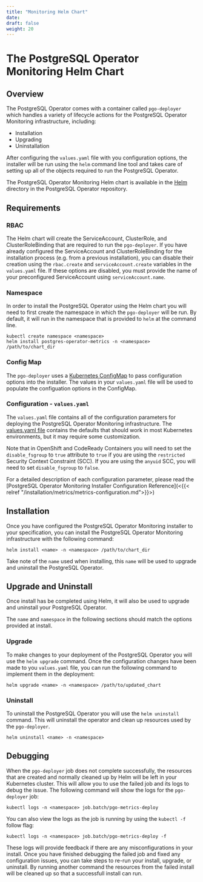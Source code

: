 ```yaml
---
title: "Monitoring Helm Chart"
date:
draft: false
weight: 20
---
```


# The PostgreSQL Operator Monitoring Helm Chart

## Overview

The PostgreSQL Operator comes with a container called `pgo-deployer` which
handles a variety of lifecycle actions for the PostgreSQL Operator Monitoring infrastructure,
including:

- Installation
- Upgrading
- Uninstallation

After configuring the `values.yaml` file with you configuration options, the
installer will be run using the `helm` command line tool and takes care of
setting up all of the objects required to run the PostgreSQL Operator.

The PostgreSQL Operator Monitoring Helm chart is available in the
[Helm](https://github.com/CrunchyData/postgres-operator/tree/master/installers/metrics/helm)
directory in the PostgreSQL Operator repository.

## Requirements

### RBAC

The Helm chart will create the ServiceAccount, ClusterRole, and ClusterRoleBinding
that are required to run the `pgo-deployer`. If you have already configured the
ServiceAccount and ClusterRoleBinding for the installation process (e.g. from a
previous installation), you can disable their creation using the `rbac.create`
and `serviceAccount.create` variables in the `values.yaml` file. If these options
are disabled, you must provide the name of your preconfigured ServiceAccount using
`serviceAccount.name`.

### Namespace

In order to install the PostgreSQL Operator using the Helm chart you will need
to first create the namespace in which the `pgo-deployer` will be run. By default,
it will run in the namespace that is provided to `helm` at the command line.

```
kubectl create namespace <namespace>
helm install postgres-operator-metrics -n <namespace> /path/to/chart_dir
```

### Config Map

The `pgo-deployer` uses a [Kubernetes ConfigMap](https://kubernetes.io/docs/concepts/configuration/configmap/)
to pass configuration options into the installer. The values in your `values.yaml`
file will be used to populate the configuation options in the ConfigMap.

### Configuration - `values.yaml`

The `values.yaml` file contains all of the configuration parameters for deploying
the PostgreSQL Operator Monitoring infrastructure.
The [values.yaml file](https://github.com/CrunchyData/postgres-operator/blob/master/installers/metrics/helm/values.yaml)
contains the defaults that should work in most Kubernetes environments, but it may require some customization.

Note that in OpenShift and CodeReady Containers you will need to set the
`disable_fsgroup` to `true` attribute to `true` if you are using the
`restricted` Security Context Constraint (SCC). If you are using the `anyuid`
SCC, you will need to set `disable_fsgroup` to `false`.

For a detailed description of each configuration parameter, please read the
[PostgreSQL Operator Monitoring Installer Configuration Reference](<{{< relref "/installation/metrics/metrics-configuration.md">}}>)

## Installation

Once you have configured the PostgreSQL Operator Monitoring installer to your
specification, you can install the PostgreSQL Operator Monitoring infrastructure
with the following command:

```shell
helm install <name> -n <namespace> /path/to/chart_dir
```


Take note of the `name` used when installing, this `name` will be used to
upgrade and uninstall the PostgreSQL Operator.


## Upgrade and Uninstall

Once install has be completed using Helm, it will also be used to upgrade and
uninstall your PostgreSQL Operator.


The `name` and `namespace` in the following sections should match the options
provided at install.


### Upgrade

To make changes to your deployment of the PostgreSQL Operator you will use the
`helm upgrade` command. Once the configuration changes have been made to you
`values.yaml` file, you can run the following command to implement them in the
deployment:

```shell
helm upgrade <name> -n <namespace> /path/to/updated_chart
```

### Uninstall

To uninstall the PostgreSQL Operator you will use the `helm uninstall` command.
This will uninstall the operator and clean up resources used by the `pgo-deployer`.

```shell
helm uninstall <name> -n <namespace>
```

## Debugging

When the `pgo-deployer` job does not complete successfully, the resources that
are created and normally cleaned up by Helm will be left in your
Kubernetes cluster. This will allow you to use the failed job and its logs to
debug the issue. The following command will show the logs for the `pgo-deployer`
job:

```shell
kubectl logs -n <namespace> job.batch/pgo-metrics-deploy
```


You can also view the logs as the job is running by using the `kubectl -f`
follow flag:
```shell
kubectl logs -n <namespace> job.batch/pgo-metrics-deploy -f
```



These logs will provide feedback if there are any misconfigurations in your
install. Once you have finished debugging the failed job and fixed any configuration
issues, you can take steps to re-run your install, upgrade, or uninstall. By
running another command the resources from the failed install will be cleaned up
so that a successfull install can run.
